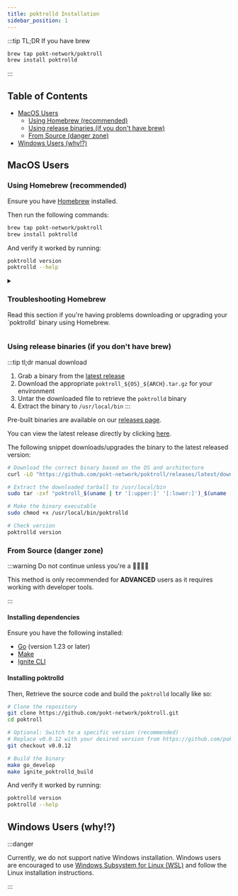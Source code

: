 ```yaml
---
title: poktrolld Installation
sidebar_position: 1
---
```


:::tip TL;DR If you have brew

```bash
brew tap pokt-network/poktroll
brew install poktrolld
```

:::

## Table of Contents <!-- omit in toc -->

- [MacOS Users](#macos-users)
  - [Using Homebrew (recommended)](#using-homebrew-recommended)
  - [Using release binaries (if you don't have brew)](#using-release-binaries-if-you-dont-have-brew)
  - [From Source (danger zone)](#from-source-danger-zone)
- [Windows Users (why!?)](#windows-users-why)

## MacOS Users

### Using Homebrew (recommended)

Ensure you have [Homebrew](https://brew.sh/) installed.

Then run the following commands:

```bash
brew tap pokt-network/poktroll
brew install poktrolld
```

And verify it worked by running:

```bash
poktrolld version
poktrolld --help
```

<details>
<summary>
<h3>Troubleshooting Homebrew</h3>
<p>
Read this section if you're having problems downloading or upgrading your `poktrolld` binary using Homebrew.
</p>
</summary>

The source code for the Homebrew formula is available in the [homebrew-poktroll](https://github.com/pokt-network/homebrew-poktroll) repository.

If you encounter any issues, like being unable to install the latest version, you can try the following:

```bash
brew update
brew upgrade poktrolld
```

Or as a last resort, you can try the following:

```bash
brew tap --repair
brew untap pokt-network/poktroll
brew uninstall poktrolld
brew tap pokt-network/poktroll
brew install poktrolld
```

</details>

### Using release binaries (if you don't have brew)

:::tip tl;dr manual download

1. Grab a binary from the [latest release](https://github.com/pokt-network/poktroll/releases/latest)
2. Download the appropriate `poktroll_${OS}_${ARCH}.tar.gz` for your environment
3. Untar the downloaded file to retrieve the `poktrolld` binary
4. Extract the binary to `/usr/local/bin`
   :::

Pre-built binaries are available on our [releases page](https://github.com/pokt-network/poktroll/releases).

You can view the latest release directly by clicking [here](https://github.com/pokt-network/poktroll/releases/latest).

The following snippet downloads/upgrades the binary to the latest released version:

```bash
# Download the correct binary based on the OS and architecture
curl -LO "https://github.com/pokt-network/poktroll/releases/latest/download/poktroll_$(uname | tr '[:upper:]' '[:lower:]')_$(uname -m | sed 's/x86_64/amd64/;s/aarch64/arm64/').tar.gz"

# Extract the downloaded tarball to /usr/local/bin
sudo tar -zxf "poktroll_$(uname | tr '[:upper:]' '[:lower:]')_$(uname -m | sed 's/x86_64/amd64/;s/aarch64/arm64/').tar.gz" -C /usr/local/bin

# Make the binary executable
sudo chmod +x /usr/local/bin/poktrolld

# Check version
poktrolld version
```

### From Source (danger zone)

:::warning Do not continue unless you're a 🚀👨‍💻💎

This method is only recommended for **ADVANCED** users as it requires working with developer tools.

:::

#### Installing dependencies <!-- omit in toc -->

Ensure you have the following installed:

- [Go](https://go.dev/doc/install) (version 1.23 or later)
- [Make](https://www.gnu.org/software/make/)
- [Ignite CLI](https://docs.ignite.com/welcome/install)

#### Installing poktrolld <!-- omit in toc -->

Then, Retrieve the source code and build the `poktrolld` locally like so:

```bash
# Clone the repository
git clone https://github.com/pokt-network/poktroll.git
cd poktroll

# Optional: Switch to a specific version (recommended)
# Replace v0.0.12 with your desired version from https://github.com/pokt-network/poktroll/releases
git checkout v0.0.12

# Build the binary
make go_develop
make ignite_poktrolld_build
```

And verify it worked by running:

```bash
poktrolld version
poktrolld --help
```

## Windows Users (why!?)

:::danger

Currently, we do not support native Windows installation. Windows users are encouraged
to use [Windows Subsystem for Linux (WSL)](https://docs.microsoft.com/en-us/windows/wsl/install)
and follow the Linux installation instructions.

:::

